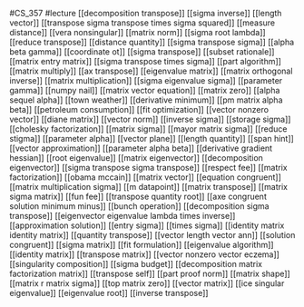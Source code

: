 #CS_357
#lecture
[[decomposition transpose]]
[[sigma inverse]]
[[length vector]]
[[transpose sigma transpose times sigma squared]]
[[measure distance]]
[[vera nonsingular]]
[[matrix norm]]
[[sigma root lambda]]
[[reduce transpose]]
[[distance quantity]]
[[sigma transpose sigma]]
[[alpha beta gamma]]
[[coordinate ot]]
[[sigma transpose]]
[[subset rationale]]
[[matrix entry matrix]]
[[sigma transpose times sigma]]
[[part algorithm]]
[[matrix multiply]]
[[ax transpose]]
[[eigenvalue matrix]]
[[matrix orthogonal inverse]]
[[matrix multiplication]]
[[sigma eigenvalue sigma]]
[[parameter gamma]]
[[numpy nail]]
[[matrix vector equation]]
[[matrix zero]]
[[alpha sequel alpha]]
[[town weather]]
[[derivative minimum]]
[[pm matrix alpha beta]]
[[petroleum consumption]]
[[fit optimization]]
[[vector nonzero vector]]
[[diane matrix]]
[[vector norm]]
[[inverse sigma]]
[[storage sigma]]
[[cholesky factorization]]
[[matrix sigma]]
[[mayor matrix sigma]]
[[reduce stigma]]
[[parameter alpha]]
[[vector plane]]
[[length quantity]]
[[span hint]]
[[vector approximation]]
[[parameter alpha beta]]
[[derivative gradient hessian]]
[[root eigenvalue]]
[[matrix eigenvector]]
[[decomposition eigenvector]]
[[sigma transpose sigma transpose]]
[[respect fee]]
[[matrix factorization]]
[[obama mccain]]
[[matrix vector]]
[[equation congruent]]
[[matrix multiplication sigma]]
[[m datapoint]]
[[matrix transpose]]
[[matrix sigma matrix]]
[[fun fee]]
[[transpose quantity root]]
[[axe congruent solution minimum minus]]
[[bunch operation]]
[[decomposition sigma transpose]]
[[eigenvector eigenvalue lambda times inverse]]
[[approximation solution]]
[[entry sigma]]
[[times sigma]]
[[identity matrix identity matrix]]
[[quantity transpose]]
[[vector length vector ann]]
[[solution congruent]]
[[sigma matrix]]
[[fit formulation]]
[[eigenvalue algorithm]]
[[identity matrix]]
[[transpose matrix]]
[[vector nonzero vector eczema]]
[[singularity composition]]
[[sigma budget]]
[[decomposition matrix factorization matrix]]
[[transpose self]]
[[part proof norm]]
[[matrix shape]]
[[matrix r matrix sigma]]
[[top matrix zero]]
[[vector matrix]]
[[ice singular eigenvalue]]
[[eigenvalue root]]
[[inverse transpose]]
